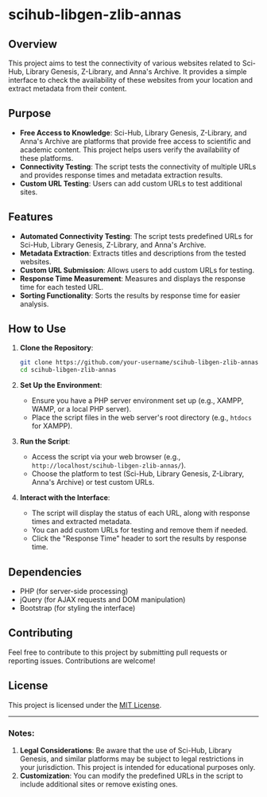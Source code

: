 
# scihub-libgen-zlib-annas

## Overview
This project aims to test the connectivity of various websites related to Sci-Hub, Library Genesis, Z-Library, and Anna's Archive. It provides a simple interface to check the availability of these websites from your location and extract metadata from their content.

## Purpose
- **Free Access to Knowledge**: Sci-Hub, Library Genesis, Z-Library, and Anna's Archive are platforms that provide free access to scientific and academic content. This project helps users verify the availability of these platforms.
- **Connectivity Testing**: The script tests the connectivity of multiple URLs and provides response times and metadata extraction results.
- **Custom URL Testing**: Users can add custom URLs to test additional sites.

## Features
- **Automated Connectivity Testing**: The script tests predefined URLs for Sci-Hub, Library Genesis, Z-Library, and Anna's Archive.
- **Metadata Extraction**: Extracts titles and descriptions from the tested websites.
- **Custom URL Submission**: Allows users to add custom URLs for testing.
- **Response Time Measurement**: Measures and displays the response time for each tested URL.
- **Sorting Functionality**: Sorts the results by response time for easier analysis.

## How to Use
1. **Clone the Repository**:
   ```bash
   git clone https://github.com/your-username/scihub-libgen-zlib-annas.git 
   cd scihub-libgen-zlib-annas
   ```

2. **Set Up the Environment**:
   - Ensure you have a PHP server environment set up (e.g., XAMPP, WAMP, or a local PHP server).
   - Place the script files in the web server's root directory (e.g., `htdocs` for XAMPP).

3. **Run the Script**:
   - Access the script via your web browser (e.g., `http://localhost/scihub-libgen-zlib-annas/`).
   - Choose the platform to test (Sci-Hub, Library Genesis, Z-Library, Anna's Archive) or test custom URLs.

4. **Interact with the Interface**:
   - The script will display the status of each URL, along with response times and extracted metadata.
   - You can add custom URLs for testing and remove them if needed.
   - Click the "Response Time" header to sort the results by response time.

## Dependencies
- PHP (for server-side processing)
- jQuery (for AJAX requests and DOM manipulation)
- Bootstrap (for styling the interface)

## Contributing
Feel free to contribute to this project by submitting pull requests or reporting issues. Contributions are welcome!

## License
This project is licensed under the [MIT License](LICENSE).

---

### Notes:
1. **Legal Considerations**: Be aware that the use of Sci-Hub, Library Genesis, and similar platforms may be subject to legal restrictions in your jurisdiction. This project is intended for educational purposes only.
2. **Customization**: You can modify the predefined URLs in the script to include additional sites or remove existing ones.
